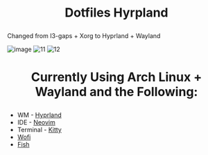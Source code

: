 <h1><p align="center">Dotfiles Hyrpland</p></h1>
<p>Changed from I3-gaps + Xorg to Hyprland + Wayland</p>

![image](https://github.com/Kappa56799/Dotfiles-Hyprland/assets/114831362/e4d5e6ad-0542-415b-bc91-45e05271069c)
![11](https://github.com/Kappa56799/Dotfiles-Hyprland/assets/114831362/f849c982-593c-4fc0-9da0-e5bd61a723ac)
![12](https://github.com/Kappa56799/Dotfiles-Hyprland/assets/114831362/65492b25-a5e2-4095-ba83-64fdf75dfd6b)


  
<h1><p align="center">Currently Using Arch Linux + Wayland and the Following:</p></h1>
<ul>
  <li>WM - <a href="https://github.com/hyprwm/Hyprland">Hyprland</a></li>
  <li>IDE - <a href="https://github.com/neovim/neovim">Neovim</a></li>
  <li>Terminal - <a href="https://github.com/kovidgoyal/kitty">Kitty</a></li>
  <li><a href="https://man.archlinux.org/man/wofi.1">Wofi</a></li>
  <li><a href="https://github.com/fish-shell/fish-shell">Fish</a></li>
</ul>
  

